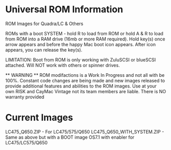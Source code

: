 # Universal ROM Information
ROM Images for Quadra/LC &amp; Others

ROMs with a boot SYSTEM - hold R to load from ROM or hold A & R to load from ROM into a RAM drive (16mb or more RAM required). Hold key(s) once arrow appears and before the happy Mac boot icon appears. After icon appears, you can release the key(s).

LIMITATION: Boot from ROM is only working with ZuluSCSI or blueSCSI attached. Will NOT work with others or spinner drives.

** WARNING **
ROM modifactions is a Work In Progress and not all with be 100%. Constant code changes are being made and new images released to provide additional features and abilities to the ROM images. Use at your own RISK and CayMac Vintage not its team members are liable. There is NO warranty provided

# Current Images
LC475_Q650.ZIP - For LC475/575/Q650
LC475_Q650_WITH_SYSTEM.ZIP - Same as above but with a BOOT image OS7.1 with enabler for LC475/LC575/Q650

